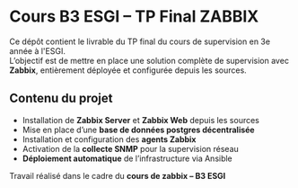 # Cours B3 ESGI – TP Final ZABBIX

Ce dépôt contient le livrable du TP final du cours de supervision en 3e année à l'ESGI.  
L’objectif est de mettre en place une solution complète de supervision avec **Zabbix**, entièrement déployée et configurée depuis les sources.

## Contenu du projet

- Installation de **Zabbix Server** et **Zabbix Web** depuis les sources
- Mise en place d’une **base de données postgres décentralisée**
- Installation et configuration des **agents Zabbix**
- Activation de la **collecte SNMP** pour la supervision réseau
- **Déploiement automatique** de l’infrastructure via Ansible
  
Travail réalisé dans le cadre du **cours de zabbix – B3 ESGI**
